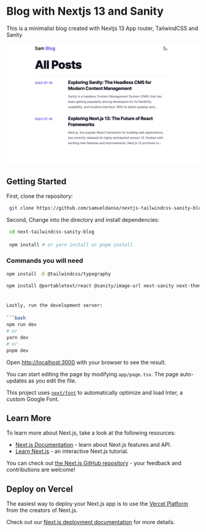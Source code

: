 # Blog with Nextjs 13 and Sanity

This is a minimalist blog created with Nextjs 13 App router, TailwindCSS and Sanity

![blog](public/image.png)

## Getting Started

First, clone the repository:

```sh
 git clone https://github.com/samueldanso/nextjs-tailwindcss-sanity-blog.git
 ```

Second, Change into the directory and install dependencies:

```sh
 cd next-tailwindcss-sanity-blog

 npm install # or yarn install or pnpm install
```

### Commands you will need

```sh
npm install -D @tailwindcss/typography

```

```sh
npm install @portabletext/react @sanity/image-url next-sanity next-themes


Lastly, run the development server:

```bash
npm run dev
# or
yarn dev
# or
pnpm dev
```

Open [http://localhost:3000](http://localhost:3000) with your browser to see the result.

You can start editing the page by modifying `app/page.tsx`. The page auto-updates as you edit the file.

This project uses [`next/font`](https://nextjs.org/docs/basic-features/font-optimization) to automatically optimize and load Inter, a custom Google Font.

## Learn More

To learn more about Next.js, take a look at the following resources:

- [Next.js Documentation](https://nextjs.org/docs) - learn about Next.js features and API.
- [Learn Next.js](https://nextjs.org/learn) - an interactive Next.js tutorial.

You can check out [the Next.js GitHub repository](https://github.com/vercel/next.js/) - your feedback and contributions are welcome!

## Deploy on Vercel

The easiest way to deploy your Next.js app is to use the [Vercel Platform](https://vercel.com/new?utm_medium=default-template&filter=next.js&utm_source=create-next-app&utm_campaign=create-next-app-readme) from the creators of Next.js.

Check out our [Next.js deployment documentation](https://nextjs.org/docs/deployment) for more details.
